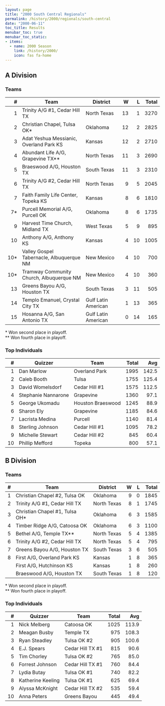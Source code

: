 ```yaml
---
layout: page
title: "2000 South Central Regionals"
permalink: /history/2000/regionals/south-central
date: "2000-06-11"
toc_title: Results
menubar_toc: true
menubar_toc_static:
- items:
  - name: 2000 Season
    link: /history/2000/
    icon: fas fa-home
---
```


## A Division

### Teams

|    # | Team                                     | District            |    W |    L | Total |
| ---: | ---------------------------------------- | ------------------- | ---: | ---: | ----: |
|    1 | Trinity A/G #1, Cedar Hill TX            | North Texas         |   13 |    1 |  3270 |
|    2 | Christian Chapel, Tulsa OK*              | Oklahoma            |   12 |    2 |  2825 |
|    3 | Adat Yeshua Messianic, Overland Park KS  | Kansas              |   12 |    2 |  2710 |
|    4 | Abundant Life A/G, Grapevine TX**        | North Texas         |   11 |    3 |  2690 |
|    5 | Braeswood A/G, Houston TX                | South Texas         |   11 |    3 |  2310 |
|    6 | Trinity A/G #2, Cedar Hill TX            | North Texas         |    9 |    5 |  2045 |
|    7 | Faith Family Life Center, Topeka KS      | Kansas              |    8 |    6 |  1810 |
|   7* | Purcell Memorial A/G, Purcell OK         | Oklahoma            |    8 |    6 |  1735 |
|    9 | Harvest Time Church, Midland TX          | West Texas          |    5 |    9 |   895 |
|   10 | Anthony A/G, Anthony KS                  | Kansas              |    4 |   10 |  1005 |
|  10* | Valley Gospel Tabernacle, Albuquerque NM | New Mexico          |    4 |   10 |   700 |
|  10* | Tramway Community Church, Albuquerque NM | New Mexico          |    4 |   10 |   360 |
|   13 | Greens Bayou A/G, Houston TX             | South Texas         |    3 |   11 |   505 |
|   14 | Templo Emanuel, Crystal City TX          | Gulf Latin American |    1 |   13 |   365 |
|   15 | Hosanna A/G, San Antonio TX              | Gulf Latin American |    0 |   14 |   165 |

\* Won second place in playoff.\
\*\* Won fourth place in playoff.

### Top Individuals

|    # | Quizzer             | Team              | Total |   Avg |
| ---: | ------------------- | ----------------- | ----: | ----: |
|    1 | Dan Marlow          | Overland Park     |  1995 | 142.5 |
|    2 | Caleb Booth         | Tulsa             |  1755 | 125.4 |
|    3 | David Womelsdorf    | Cedar Hill #1     |  1575 | 112.5 |
|    4 | Stephanie Nannarone | Grapevine         |  1360 |  97.1 |
|    5 | George Ukomadu      | Houston Braeswood |  1245 |  88.9 |
|    6 | Sharon Ely          | Grapevine         |  1185 |  84.6 |
|    7 | Lacrista Medina     | Purcell           |  1140 |  81.4 |
|    8 | Sterling Johnson    | Cedar Hill #1     |  1095 |  78.2 |
|    9 | Michelle Stewart    | Cedar Hill #2     |   845 |  60.4 |
|   10 | Phillip Mefford     | Topeka            |   800 |  57.1 |

## B Division

### Teams

|    # | Team                           | District    |    W |    L | Total |
| ---: | ------------------------------ | ----------- | ---: | ---: | ----: |
|    1 | Christian Chapel #2, Tulsa OK  | Oklahoma    |    9 |    0 |  1845 |
|    2 | Trinity A/G #1, Cedar Hill TX  | North Texas |    8 |    1 |  1745 |
|    3 | Christian Chapel #1, Tulsa OH* | Oklahoma    |    6 |    3 |  1585 |
|    4 | Timber Ridge A/G, Catoosa OK   | Oklahoma    |    6 |    3 |  1100 |
|    5 | Bethel A/G, Temple TX**        | North Texas |    5 |    4 |  1385 |
|    6 | Trinity A/G #2, Cedar Hill TX  | North Texas |    5 |    4 |   795 |
|    7 | Greens Bayou A/G, Houston TX   | South Texas |    3 |    6 |   505 |
|    8 | First A/G, Overland Park KS    | Kansas      |    1 |    8 |   365 |
|      | First A/G, Hutchinson KS       | Kansas      |    1 |    8 |   260 |
|      | Braeswood A/G, Houston TX      | South Texas |    1 |    8 |   120 |

\* Won second place in playoff.\
\*\* Won fourth place in playoff.

### Top Individuals

|    # | Quizzer           | Team             | Total |   Avg |
| ---: | ----------------- | ---------------- | ----: | ----: |
|    1 | Nick Melberg      | Catoosa OK       |  1025 | 113.9 |
|    2 | Meagan Busby      | Temple TX        |   975 | 108.3 |
|    3 | Ryan Steadley     | Tulsa OK #2      |   905 | 100.6 |
|    4 | E.J. Spears       | Cedar Hill TX #1 |   815 |  90.6 |
|    5 | Tim Chorley       | Tulsa OK #2      |   765 |  85.0 |
|    6 | Forrest Johnson   | Cedar Hill TX #1 |   760 |  84.4 |
|    7 | Lydia Butay       | Tulsa OK #1      |   740 |  82.2 |
|    8 | Katherine Keeling | Tulsa OK #1      |   625 |  69.4 |
|    9 | Alyssa McKnight   | Cedar Hill TX #2 |   535 |  59.4 |
|   10 | Anna Peters       | Greens Bayou     |   445 |  49.4 |

